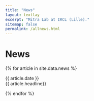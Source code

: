```yaml
---
title: "News"
layout: textlay
excerpt: "Mitra Lab at IRCL (Lille)."
sitemap: false
permalink: /allnews.html
---
```


# News

{% for article in site.data.news %}
<p>{{ article.date }}<br>{{ article.headline}}</p>
{% endfor %}